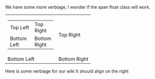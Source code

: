 We have some more verbiage, I wonder if the span float class will work. 
<span class="float-right">
  <table border="0" width="50%">
    <tr>
      <td width="150px">
        <table border="0" width="100%">
          <tr>
            <td width="150px" padding="0">
             Top Left
            </td>
            <td>
             Top Right
            </td>
          </tr>
          <tr>
            <td>
             Bottom Left
            </td>
            <td>
             Bottom Right
            </td>
          </tr>
        </table>
      </td>
      <td>
        Top Right
      </td>
    </tr>
    <tr>
      <td>
        Bottom Left
      </td>
      <td>
        Bottom Right
      </td>
    </tr>
  </table> 
</span>
<span class="align-right">
Here is some verbiage for our wiki  
It should align on the right  
</span>
